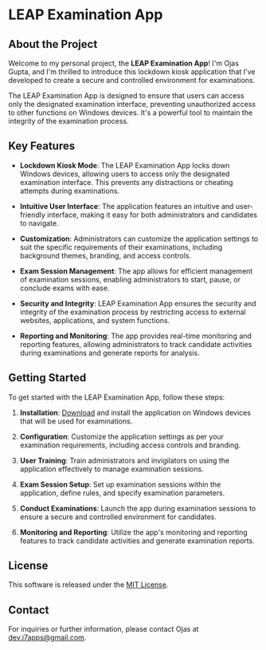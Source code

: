 # LEAP Examination App

## About the Project

Welcome to my personal project, the **LEAP Examination App**! I'm Ojas Gupta, and I'm thrilled to introduce this lockdown kiosk application that I've developed to create a secure and controlled environment for examinations.

The LEAP Examination App is designed to ensure that users can access only the designated examination interface, preventing unauthorized access to other functions on Windows devices. It's a powerful tool to maintain the integrity of the examination process.

## Key Features

- **Lockdown Kiosk Mode**: The LEAP Examination App locks down Windows devices, allowing users to access only the designated examination interface. This prevents any distractions or cheating attempts during examinations.

- **Intuitive User Interface**: The application features an intuitive and user-friendly interface, making it easy for both administrators and candidates to navigate.

- **Customization**: Administrators can customize the application settings to suit the specific requirements of their examinations, including background themes, branding, and access controls.

- **Exam Session Management**: The app allows for efficient management of examination sessions, enabling administrators to start, pause, or conclude exams with ease.

- **Security and Integrity**: LEAP Examination App ensures the security and integrity of the examination process by restricting access to external websites, applications, and system functions.

- **Reporting and Monitoring**: The app provides real-time monitoring and reporting features, allowing administrators to track candidate activities during examinations and generate reports for analysis.

## Getting Started

To get started with the LEAP Examination App, follow these steps:

1. **Installation**: [Download](https://github.com/Ojas1024/LEAP/releases/download/v2.0.0/Leap.Examination.App.exe) and install the application on Windows devices that will be used for examinations.

2. **Configuration**: Customize the application settings as per your examination requirements, including access controls and branding.

3. **User Training**: Train administrators and invigilators on using the application effectively to manage examination sessions.

4. **Exam Session Setup**: Set up examination sessions within the application, define rules, and specify examination parameters.

5. **Conduct Examinations**: Launch the app during examination sessions to ensure a secure and controlled environment for candidates.

6. **Monitoring and Reporting**: Utilize the app's monitoring and reporting features to track candidate activities and generate examination reports.


## License

This software is released under the [MIT License](LICENSE).

## Contact

For inquiries or further information, please contact Ojas at [dev.i7apps@gmail.com](mailto:dev.i7apps@gmail.com).
